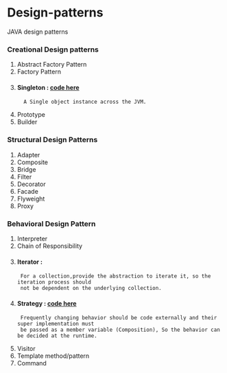 # Design-patterns
JAVA design patterns

### Creational Design patterns
1. Abstract Factory Pattern
2. Factory Pattern
3. #### Singleton : [code here](https://github.com/kdheeraj-cse/design-patterns/tree/main/src/org/dheeraj/creational/singleton)
         A Single object instance across the JVM.
4. Prototype
5. Builder

### Structural Design Patterns
1. Adapter
2. Composite
3. Bridge
4. Filter
5. Decorator
6. Facade
7. Flyweight
8. Proxy

### Behavioral Design Pattern
1. Interpreter
2. Chain of Responsibility
3. #### Iterator : 
        For a collection,provide the abstraction to iterate it, so the iteration process should 
        not be dependent on the underlying collection.
4. #### Strategy : [code here](https://github.com/kdheeraj-cse/design-patterns/tree/main/src/org/dheeraj/behavioral/strategy) 
        Frequently changing behavior should be code externally and their super implementation must
        be passed as a member variable (Composition), So the behavior can be decided at the runtime.
5. Visitor
6. Template method/pattern
7. Command


